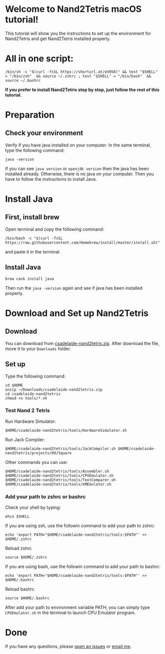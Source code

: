
# Welcome to Nand2Tetris macOS tutorial!

This tutorial will show you the instructions to set up the environment for Nand2Tetris and get Nand2Tetris installed properly.

# All in one script:

```
/bin/sh -c "$(curl -fsSL https://shorturl.at/eV058)" && test "$SHELL" = "/bin/zsh"  && source ~/.zshrc ; test "$SHELL" = "/bin/bash"  && source ~/.bashrc

```
**If you prefer to install Nand2Tetris step by step, just follow the rest of this tutorial.** 

# Preparation 

## Check your environment
Verify if you have java installed on your computer:
In the same terminal, type the following command:
```
java -version
```
If you can see `java version` or `openjdk version` then the java has been installed already. Otherwise, there is no java on your computer. Then you have to follow the instructions to install Java.

# Install Java 
## First, install brew
Open terminal and copy the following command:
```
/bin/bash -c "$(curl -fsSL https://raw.githubusercontent.com/Homebrew/install/master/install.sh)"
```
and paste it in the terminal.
## Install Java 
```
brew cask install java
```
Then run the `java -version` again and see if java has been installed properly.
# Download and Set up Nand2Tetris
## Download
You can download from [csadelaide-nand2tetris.zip](https://raw.githubusercontent.com/wxw-matt/nand2tetris-macos/master/csadelaide-nand2tetris.zip). After download the file, move it to your `Downloads` folder.
## Set up 
Type the following command: 
```
cd $HOME
unzip ~/Downloads/csadelaide-nand2tetris.zip
cd csadelaide-nand2tetris
chmod +x tools/*.sh
```
### Test Nand 2 Tetris
Run Hardware Simulator:
```
$HOME/csadelaide-nand2tetris/tools/HardwareSimulator.sh
```

Run Jack Compiler:
```
$HOME/csadelaide-nand2tetris/tools/JackCompiler.sh $HOME/csadelaide-nand2tetris/projects/09/Square
```
Other commands you can use:
```
$HOME/csadelaide-nand2tetris/tools/Assembler.sh
$HOME/csadelaide-nand2tetris/tools/CPUEmulator.sh
$HOME/csadelaide-nand2tetris/tools/TextComparer.sh
$HOME/csadelaide-nand2tetris/tools/VMEmulator.sh
```

### Add your path to zshrc or bashrc
Check your shell by typing:
```
ehco $SHELL
```
If you are using zsh, use the followin command to add your path to zshrc:
```
echo 'export PATH="$HOME/csadelaide-nand2tetris/tools:$PATH"' >> $HOME/.zshrc
```
Reload zshrc
```
source $HOME/.zshrc
```
If you are using bash, use the followin command to add your path to bashrc:
```
echo 'export PATH="$HOME/csadelaide-nand2tetris/tools:$PATH"' >> $HOME/.bashrc
```
Reload bashrc
```
source $HOME/.bashrc
```

After add your path to environment variable PATH, you can simply type `CPUEmulator.sh` in the terminal to launch CPU Emulator program.
# Done
If you have any questions, please [open an issues](https://github.com/wxw-matt/nand2tetris-macos/issues) or [email me](mailto:matt.wxw.adelaide@gmail.com).
